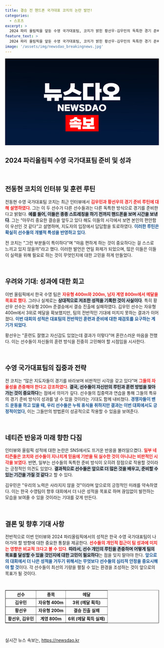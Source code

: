 ```yaml
---
title: 결승 전 핸드폰 국가대표 코치의 논란 발언!
categories:
  - 스포츠
excerpt: >
  2024 파리 올림픽을 앞둔 수영 국가대표팀, 코치가 밝힌 황선우·김우민의 독특한 경기 준비 루틴! 그들의 대담한 선택이 결과에 미친 영향은? 시선을 사로잡는 인터뷰의 이면을 확인해보세요!
feature_text: >
  2024 파리 올림픽을 앞둔 수영 국가대표팀, 코치가 밝힌 황선우·김우민의 독특한 경기 준비 루틴! 그들의 대담한 선택이 결과에 미친 영향은? 시선을 사로잡는 인터뷰의 이면을 확인해보세요!
image: '/assets/img/newsdao_breakingnews.jpg'
---
```


<p><img src="/assets/img/newsdao_breakingnews.jpg" alt="bookingtag 속보" /></p>

<h2 data-ke-size="size26">2024 파리올림픽 수영 국가대표팀 준비 및 성과</h2>

<p data-ke-size="size16">&nbsp;</p>

<h2 data-ke-size="size26">전동현 코치의 인터뷰 및 훈련 루틴</h2>

<p>전동현 수영 국가대표팀 코치는 최근 인터뷰에서 <b><span style="color: #ee2323;">김우민과 황선우의 경기 준비 루틴에 대해 설명하였다</span></b>. 그는 이 두 선수가 다른 선수들과는 다른 독특한 방식으로 경기를 준비한다고 밝혔다. <b><span style="background-color: #21538527;">예를 들어, 이들은 종종 스트레칭을 하기 전까지 핸드폰을 보며 시간을 보낸다</span></b>. 그는 “아무리 중요한 결승을 앞두고 있다 해도 이들의 시각에서 보면 본인의 편안함이 우선인 것 같다”고 설명하며, 지도자의 입장에서 답답함을 토로하였다. <b><span style="color: #1a5490;">이러한 루틴은 확실히 선수들의 개별적 특성을 반영하고 있다</span></b>.</p>

<p>전 코치는 "그런 부분들이 특이하다"며 "마음 편하게 하는 것이 중요하다는 걸 스스로 느끼고 있지 않을까"라고 했다. 이러한 발언은 연일 화제가 되었으며, 많은 이들은 이들이 실력을 위해 필요로 하는 것이 무엇인지에 대한 고민을 하게 만들었다.</p>

<p data-ke-size="size16">&nbsp;</p>

<h2 data-ke-size="size26">우려와 기대: 성과에 대한 회고</h2>

<p>이번 올림픽에서 한국 수영 팀은 <b><span style="color: #ee2323;">자유형 400m와 200m, 남자 계영 800m에서 메달을 목표로 했다</span></b>. 그러나 실제로는 <b><span style="background-color: #21538527;">상대적으로 저조한 성적을 기록한 것이 사실이다</span></b>. 특히 황선우 선수는 자유형 200m 준결승에서 결승 진출에 실패하였다. 김우민 선수는 자유형 400m에서 3위로 메달을 확보했지만, 팀의 전반적인 기대에 미치지 못하는 결과가 이어졌다. <b><span style="color: #1a5490;">이번 대회의 성적은 대표팀의 전반적인 훈련과 준비에 대한 재검토를 요구하는 계기가 되었다</span></b>.</p>

<p>황선우는 "훈련도 잘했고 자신감도 있었는데 결과가 이렇다"며 혼란스러운 마음을 전했다. 이는 선수들이 자신들의 훈련 방식을 진중히 고민해야 할 시점임을 시사한다. </p>

<p data-ke-size="size16">&nbsp;</p>

<h2 data-ke-size="size26">수영 국가대표팀의 집중과 전략</h2>

<p>전 코치는 “많은 지도자들이 경기를 바라보며 비판적인 시각을 갖고 있다”며 <b><span style="color: #ee2323;">그들의 자율성을 존중해야 한다고 강조하였다</span></b>. <b><span style="background-color: #21538527;">결국, 선수들이 자신만의 루틴과 훈련 방법을 찾아가는 것이 중요하다</span></b>는 점에서 의미가 깊다. 선수들의 집중력과 연습을 통해 그들의 특유의 경기 준비 방식이 성과를 낼 수 있을 것이라는 기대도 함께 내비쳤다. <b><span style="color: #1a5490;">경쟁자들이 밴드 운동을 하고 있을 때, 우리 선수들은 누워 휴식을 취하지만 결과는 이번 대회에서도 긍정적이었다</span></b>, 이는 그들만의 방법론이 성공적으로 작용할 수 있음을 보여준다.</p>

<p data-ke-size="size16">&nbsp;</p>

<h2 data-ke-size="size26">네티즌 반응과 미래 향한 다짐</h2>

<p>인터뷰와 올림픽 성적에 대한 논란은 SNS에서도 뜨거운 반응을 불러일으켰다. <b><span style="color: #ee2323;">일부 네티즌들은 코치와 선수들이 지나치게 믿음에 기반을 둬 실수한 것이 아니냐는 비판적인 시각을 보였다</span></b>. 반면, 일부는 선수들의 독특한 준비 방식이 오히려 장점으로 작용할 것이라는 긍정적인 의견도 있었다. <b><span style="background-color: #21538527;">결과적으로 선수들은 앞으로 더 많은 것을 배우고, 준비할 수 있는 기간을 가질 것 같다</span></b>고 할 수 있다.</p>

<p>김우민은 "우리의 노력은 사라지지 않을 것"이라며 앞으로의 긍정적인 미래를 약속하였다. 이는 한국 수영팀이 향후 대회에서 더 나은 성적을 목표로 하며 끊임없이 발전하는 모습을 보여줄 수 있을 것이라는 기대를 갖게 만든다.</p>

<p data-ke-size="size16">&nbsp;</p>

<h2 data-ke-size="size26">결론 및 향후 기대 사항</h2>

<p>전반적으로 이번 인터뷰와 2024 파리올림픽에서의 성적은 한국 수영 국가대표팀이 나아가야 할 방향에 대한 중요한 통찰을 제공한다. <b><span style="color: #ee2323;">선수들의 개인적 접근이 팀 성과에 미치는 영향은 비교적 크다고 볼 수 있다</span></b>. <b><span style="background-color: #21538527;">따라서, 선수 개인의 루틴을 존중하며 어떻게 팀의 목표를 달성할 수 있을 것인지에 대한 고민이 필요하다</span></b>는 점을 잊지 말아야 한다. <b><span style="color: #1a5490;">앞으로의 대회에서 더 나은 성적을 거두기 위해서는 무엇보다 선수들의 심리적 안정을 중요시해야 할 것</span></b>이다. 각 선수들이 최선의 기량을 펼칠 수 있는 환경을 조성하는 것이 앞으로의 목표가 될 것이다. </p>

<p data-ke-size="size16">&nbsp;</p>

<table style="width: 100%;" border="1">
    <tr>
        <td style="text-align: center; height: 17px;"><b>선수</b></td>
        <td style="text-align: center; height: 17px;"><b>종목</b></td>
        <td style="text-align: center; height: 17px;"><b>메달</b></td>
    </tr>
    <tr>
        <td style="text-align: center; height: 17px;"><b>김우민</b></td>
        <td style="text-align: center; height: 17px;"><b>자유형 400m</b></td>
        <td style="text-align: center; height: 17px;"><b>3위 (메달 획득)</b></td>
    </tr>
    <tr>
        <td style="text-align: center; height: 17px;"><b>황선우</b></td>
        <td style="text-align: center; height: 17px;"><b>자유형 200m</b></td>
        <td style="text-align: center; height: 17px;"><b>결승 진출 실패</b></td>
    </tr>
    <tr>
        <td style="text-align: center; height: 17px;"><b>황선우, 김우민</b></td>
        <td style="text-align: center; height: 17px;"><b>계영 800m</b></td>
        <td style="text-align: center; height: 17px;"><b>6위 (메달 획득 실패)</b></td>
    </tr>
</table>

<p data-ke-size="size16">&nbsp;</p>
실시간 뉴스 속보는, <a href="https://newsdao.kr" rel="dofollow">https://newsdao.kr</a>


